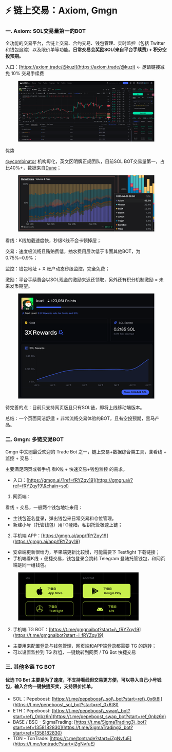 # ⚡ 链上交易：Axiom, Gmgn

### 一. Axiom: SOL交易量第一的BOT

全功能的交易平台，含链上交易、合约交易、钱包管理、实时监控（包括 Twitter 和钱包追踪）以及限价单等功能。**日常交易会奖励SOL(来自平台手续费) + 积分空投预期。**

入口：[https://axiom.trade/@kuzi](https://axiom.trade/@kuzi)         <- 邀请链接减免 10% 交易手续费

<figure><img src=".gitbook/assets/截屏2025-04-10 15.21.59.png" alt=""><figcaption></figcaption></figure>

优势

[@ycombinator](https://x.com/ycombinator) 机构孵化，英文区明牌正规团队，目前SOL BOT交易量第一，占比40%+，数据来自[Dune](https://dune.com/adam_tehc/trading-bots-on-solana)；

<figure><img src=".gitbook/assets/截屏2025-04-10 15.17.30.png" alt=""><figcaption></figcaption></figure>

看线：K线加载速度快，秒级K线不会卡顿掉层；

交易：速度极流畅且贿赂费低，抽水费用层次低于市面其他BOT，为 0.75%\~0.9%；

监控：钱包地址 + X 账户动态秒级监控，完全免费；

激励：平台手续费会以SOL现金的激励来返还领取，另外还有积分机制激励 = 未来发币期望。

<figure><img src=".gitbook/assets/截屏2025-04-11 11.17.02.png" alt=""><figcaption></figcaption></figure>

待完善的点：目前只支持网页版且只有SOL链，即将上线移动端版本。

总结：一个页面简洁舒适 + 非常流畅交易体验的BOT，且有空投预期，黑马产品。



### 二. Gmgn: 多链交易BOT

Gmgn 中文圈最受欢迎的 Trade Bot 之一，链上交易+数据综合类工具，含看线 + 监控 + 交易：

主要满足网页或者手机 看K线 + 快速交易+钱包监控 的需求。

* 入口：[https://gmgn.ai/?ref=fRYZqy19](https://gmgn.ai/?ref=fRYZqy19\&chain=sol)



1. 网页端：

看线 + 交易，一般两个钱包地址来用：

* 主钱包签名登录，弹出钱包来日常交易和仓位管理。
* 新建小号（托管钱包）用TG登陆，私钥托管极速上链；



2. 手机端 APP：[https://gmgn.ai/app/fRYZqy19](https://gmgn.ai/app/fRYZqy19)

* 安卓端更新很给力，苹果端更新比较慢，可能需要下 Testfight 下载链接；
* 手机端看K线 + 便捷交易，钱包登录会跳转 Telegram 登陆托管钱包，和网页端是同一组钱包。

<figure><img src=".gitbook/assets/截屏2025-01-06 16.31.20.png" alt="" width="375"><figcaption></figcaption></figure>

2. 手机端 TG BOT：[https://t.me/gmgnaibot?start=i\_fRYZqy19](https://t.me/gmgnaibot?start=i_fRYZqy19)

* 主要用来配置登录与钱包管理，网页端和APP端登录都需要 TG 的跳转；
* 可以设置监控到 TG 群组，一键跳转到网页 / TG Bot 快捷交易



### 三. 其他多链 TG BOT

#### 优选 TG Bot 主要是为了速度，不支持看线但交易更方便，可以导入自己小号钱包，输入合约一键快捷买卖，支持限价挂单。

* SOL：Pepeboost: [https://t.me/pepeboost\_sol\_bot?start=ref\_0x6t8l](https://t.me/pepeboost_sol_bot?start=ref_0x6t8l)
* ETH：Pepeboost: [https://t.me/pepeboost\_swap\_bot?start=ref\_0nbz6n](https://t.me/pepeboost_swap_bot?start=ref_0nbz6n)
* BASE / BSC - SigmaTrading: [https://t.me/SigmaTrading3\_bot?start=ref=1358182830](https://t.me/SigmaTrading3_bot?start=ref=1358182830)
* TON - TonTrade: [https://t.me/tontrade?start=iZgNvfuE](https://t.me/tontrade?start=iZgNvfuE)
